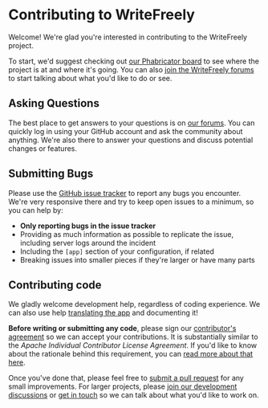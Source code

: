 # Contributing to WriteFreely

Welcome! We're glad you're interested in contributing to the WriteFreely project.

To start, we'd suggest checking out [our Phabricator board](https://phabricator.write.as/tag/write_freely/) to see where the project is at and where it's going. You can also [join the WriteFreely forums](https://discuss.write.as/c/writefreely) to start talking about what you'd like to do or see.

## Asking Questions

The best place to get answers to your questions is on [our forums](https://discuss.write.as/c/writefreely). You can quickly log in using your GitHub account and ask the community about anything. We're also there to answer your questions and discuss potential changes or features.

## Submitting Bugs

Please use the [GitHub issue tracker](https://github.com/writeas/writefreely/issues/new) to report any bugs you encounter. We're very responsive there and try to keep open issues to a minimum, so you can help by:

* **Only reporting bugs in the issue tracker**
* Providing as much information as possible to replicate the issue, including server logs around the incident
* Including the `[app]` section of your configuration, if related
* Breaking issues into smaller pieces if they're larger or have many parts

## Contributing code

We gladly welcome development help, regardless of coding experience. We can also use help [translating the app](https://poeditor.com/join/project/TIZ6HFRFdE) and documenting it!

**Before writing or submitting any code**, please sign our [contributor's agreement](https://phabricator.write.as/L1) so we can accept your contributions. It is substantially similar to the _Apache Individual Contributor License Agreement_. If you'd like to know about the rationale behind this requirement, you can [read more about that here](https://phabricator.write.as/w/writefreely/cla/).

Once you've done that, please feel free to [submit a pull request](https://github.com/writeas/writefreely/pulls) for any small improvements. For larger projects, please [join our development discussions](https://discuss.write.as/c/writefreely) or [get in touch](https://write.as/contact) so we can talk about what you'd like to work on.
